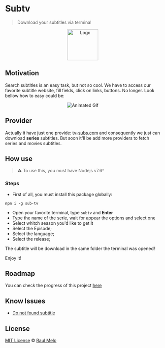 # Subtv
> Download your subtitles via terminal

<p align="center">
  <img src="http://i.imgur.com/66TO4jx.png" height="100" width="100" alt="Logo">
</p>

## Motivation
Search subtitles is an easy task, but not so cool. We have to access our favorite subtitle website, fill fields, click on links, buttons. No longer. Look bellow how to easy could be:

<p align="center">
  <img src="https://media.giphy.com/media/3oEhn1cQjHnYxoTv5C/giphy.gif" alt="Animated Gif">
</p>

## Provider
Actually it have just one provide: [tv-subs.com](http://www.tv-subs.com/) and consequently we just can  download **series** subtitles. But soon it'll be add more providers to fetch series and movies subtitles.

## How use
>:warning: To use this, you must have Nodejs v7.6^

### Steps
- First of all, you must install this package globally:

```
npm i -g sub-tv
```

- Open your favorite terminal, type `subtv` and **Enter**
- Type the name of the serie, wait for appear the options and select one
- Select whitch season you'd like to get it
- Select the Episode;
- Select the language;
- Select the release;

The subtitle will be download in the same folder the terminal was opened!

Enjoy it!

## Roadmap
You can check the progress of this project [here](https://github.com/raulfdm/subtv/projects/1)

## Know Issues
- [Do not found subtitle](https://github.com/raulfdm/subtv/issues/1)

## License
[MIT License](https://github.com/afonsopacifer/open-source-boilerplate/blob/master/LICENSE.md) © [Raul Melo](https://rauldemelo.com.br)
